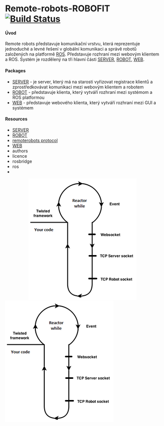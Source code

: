 Remote-robots-ROBOFIT [![Build Status](TODO)](TODO)
===============

#### Úvod
Remote robots představuje komunikační vrstvu, která reprezentuje jednoduché a levné řešení v globální komunikaci a správě robotů založených na platformě [ROS](http://www.ros.org/). Představuje rozhraní mezi webovým klientem a ROS. Systém je rozdělený na tři hlavní části [SERVER](SERVER), [ROBOT](ROBOT), [WEB](WEB).

#### Packages

* [SERVER](SERVER) - je server, který má na starosti vyřizovat registrace klientů a zprostředkovávat komunikaci mezi webovým klientem a robotem
* [ROBOT](ROBOT) - představuje klienta, který vytváří rozhraní mezi systémom a ROS platformou
* [WEB](WEB) - představuje webového klienta, který vytváří rozhraní mezi GUI a systémem

#### Resources

* [SERVER](SERVER)
* [ROBOT](ROBOT)
* [remoterobots protocol](REMOTE_ROBOTS_PROTOCOL.md)
* [WEB](WEB)
* authors
* licence
* rosbridge
* ros
* 
<div style="text-align:center"><img src ="https://github.com/xtichy09/Img/blob/master/remote_robots_doc/reactor.png" /></div>

<img align="center" src="https://github.com/xtichy09/Img/blob/master/remote_robots_doc/reactor.png" alt="s">




